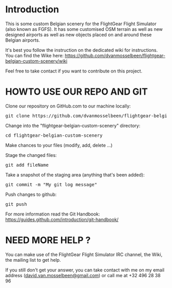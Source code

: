Introduction
============
This is some custom Belgian scenery for the FlightGear Flight Simulator (also known as FGFS). It has some customised OSM terrain as well as new designed airports as well as new objects placed on and around these Belgian airports.

It's best you follow the instruction on the dedicated wiki for instructions.
You can find the Wike here: https://github.com/dvanmosselbeen/flightgear-belgian-custom-scenery/wiki

Feel free to take contact if you want to contribute on this project.

# HOWTO USE OUR REPO AND GIT

Clone our repository on GitHub.com to our machine locally:
<pre>git clone https://github.com/dvanmosselbeen/flightgear-belgian-custom-scenery.git</pre>

Change into the "flightgear-belgian-custom-scenery" directory:
<pre>cd flightgear-belgian-custom-scenery</pre>

Make chances to your files (modify, add, delete ...)

Stage the changed files:
<pre>git add fileName</pre>

Take a snapshot of the staging area (anything that's been added):
<pre>git commit -m "My git log message"</pre>

Push changes to github: 
<pre>git push</pre>

For more information read the Git Handbook:
https://guides.github.com/introduction/git-handbook/

# NEED MORE HELP ?
You can make use of the FlightGear Flight Simulator IRC channel, the Wiki, the
mailing list to get help.

If you still don't get your answer, you can take contact with me on my email
address (david.van.mosselbeen@gmail.com) or call me at +32 496 28 38 96
